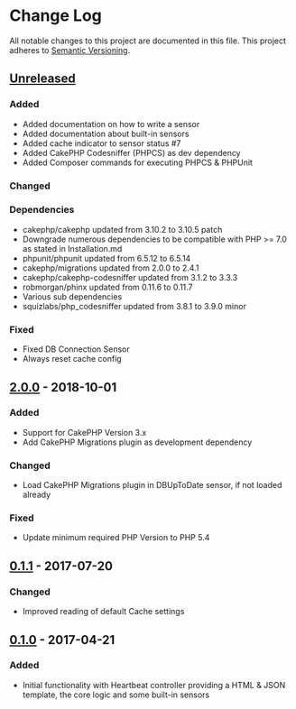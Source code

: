 # Change Log
All notable changes to this project are documented in this file.
This project adheres to [Semantic Versioning](http://semver.org/).

## [Unreleased](https://github.com/orca-services/cakephp-heartbeat/compare/2.0.0...cakephp-3.x)
### Added
- Added documentation on how to write a sensor
- Added documentation about built-in sensors
- Added cache indicator to sensor status #7
- Added CakePHP Codesniffer (PHPCS) as dev dependency
- Added Composer commands for executing PHPCS & PHPUnit

### Changed

### Dependencies
- cakephp/cakephp updated from 3.10.2 to 3.10.5 patch
- Downgrade numerous dependencies to be compatible with PHP >= 7.0 as stated in Installation.md
- phpunit/phpunit updated from 6.5.12 to 6.5.14
- cakephp/migrations updated from 2.0.0 to 2.4.1
- cakephp/cakephp-codesniffer updated from 3.1.2 to 3.3.3
- robmorgan/phinx updated from 0.11.6 to 0.11.7
- Various sub dependencies
- squizlabs/php_codesniffer updated from 3.8.1 to 3.9.0 minor


### Fixed
- Fixed DB Connection Sensor
- Always reset cache config

## [2.0.0](https://github.com/orca-services/cakephp-heartbeat/releases/tag/2.0.0) - 2018-10-01
### Added
- Support for CakePHP Version 3.x
- Add CakePHP Migrations plugin as development dependency

### Changed
- Load CakePHP Migrations plugin in DBUpToDate sensor, if not loaded already

### Fixed
- Update minimum required PHP Version to PHP 5.4

## [0.1.1](https://github.com/orca-services/cakephp-heartbeat/releases/tag/0.1.1) - 2017-07-20
### Changed
-  Improved reading of default Cache settings

## [0.1.0](https://github.com/orca-services/cakephp-heartbeat/releases/tag/0.1.0) - 2017-04-21
### Added
- Initial functionality with Heartbeat controller providing a HTML & JSON template, the core logic and some built-in sensors
